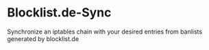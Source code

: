 # Blocklist.de-Sync
Synchronize an iptables chain with your desired entries from banlists generated by blocklist.de
